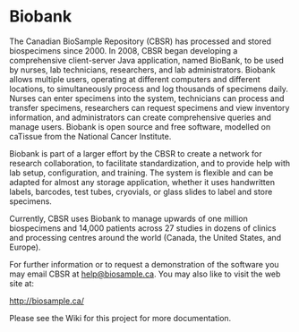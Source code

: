 # Biobank

The Canadian BioSample Repository (CBSR) has processed and stored biospecimens since 2000. In 2008, CBSR began
developing a comprehensive client-server Java application, named BioBank, to be used by nurses, lab
technicians, researchers, and lab administrators. Biobank allows multiple users, operating at different
computers and different locations, to simultaneously process and log thousands of specimens daily. Nurses can
enter specimens into the system, technicians can process and transfer specimens, researchers can request
specimens and view inventory information, and administrators can create comprehensive queries and manage
users. Biobank is open source and free software, modelled on caTissue from the National Cancer Institute.

Biobank is part of a larger effort by the CBSR to create a network for research collaboration, to facilitate
standardization, and to provide help with lab setup, configuration, and training. The system is flexible and
can be adapted for almost any storage application, whether it uses handwritten labels, barcodes, test tubes,
cryovials, or glass slides to label and store specimens.

Currently, CBSR uses Biobank to manage upwards of one million biospecimens and 14,000 patients across 27 studies
in dozens of clinics and processing centres around the world (Canada, the United States, and Europe).

For further information or to request a demonstration of the software you may email CBSR at help@biosample.ca.
You may also like to visit the web site at:

http://biosample.ca/

Please see the Wiki for this project for more documentation.
